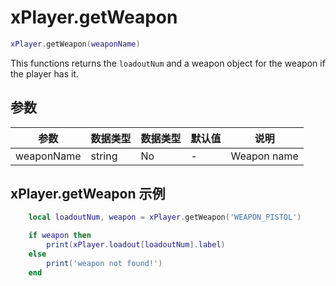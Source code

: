 # xPlayer.getWeapon

```lua
xPlayer.getWeapon(weaponName)
```

This functions returns the `loadoutNum` and a weapon object for the weapon if the player has it.

## 参数

| 参数   | 数据类型 | 数据类型 | 默认值 | 说明 |
|------------|-----------|----------|---------------|-------------|
| weaponName | string    | No       | -             | Weapon name |

## xPlayer.getWeapon 示例

```lua
	local loadoutNum, weapon = xPlayer.getWeapon('WEAPON_PISTOL')

	if weapon then
		print(xPlayer.loadout[loadoutNum].label)
	else
		print('weapon not found!')
	end
```
